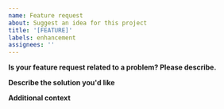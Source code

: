 ```yaml
---
name: Feature request
about: Suggest an idea for this project
title: '[FEATURE]'
labels: enhancement
assignees: ''
---
```


**Is your feature request related to a problem? Please describe.**

<!-- A clear and concise description of what the problem is. Ex. I'm always frustrated when [...] -->

**Describe the solution you'd like**

<!-- A clear and concise description of what you want to happen. -->

**Additional context**

<!-- Add any other context or screenshots about the feature request here. -->
